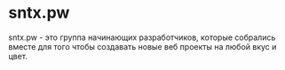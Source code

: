 # sntx.pw

sntx.pw - это группа начинающих разработчиков,
которые собрались вместе для того чтобы создавать новые веб проекты на любой вкус и цвет.
